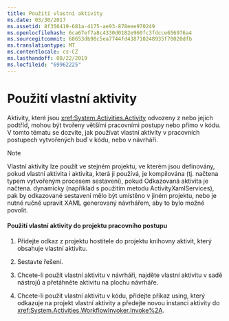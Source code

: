 ```yaml
---
title: Použití vlastní aktivity
ms.date: 03/30/2017
ms.assetid: 8f356419-681a-4175-ae93-878eee970249
ms.openlocfilehash: 6ca67ef7a8c4330d0182e960fc3fdcce656976a4
ms.sourcegitcommit: 68653db98c5ea7744fd438710248935f70020dfb
ms.translationtype: MT
ms.contentlocale: cs-CZ
ms.lasthandoff: 08/22/2019
ms.locfileid: "69962225"
---
```

# <a name="using-a-custom-activity"></a>Použití vlastní aktivity
Aktivity, které jsou <xref:System.Activities.Activity> odvozeny z nebo jejich podtříd, mohou být tvořeny většími pracovními postupy nebo přímo v kódu. V tomto tématu se dozvíte, jak používat vlastní aktivity v pracovních postupech vytvořených buď v kódu, nebo v návrháři.  
  
> [!NOTE]
> Vlastní aktivity lze použít ve stejném projektu, ve kterém jsou definovány, pokud vlastní aktivita i aktivita, která ji používá, je kompilována (tj. načtena typem vytvořeným procesem sestavení), pokud Odkazovaná aktivita je načtena. dynamicky (například s použitím metodu ActivityXamlServices), pak by odkazované sestavení mělo být umístěno v jiném projektu, nebo je nutné ručně upravit XAML generovaný návrhářem, aby to bylo možné povolit.  
  
#### <a name="using-a-custom-activity-to-a-workflow-project"></a>Použití vlastní aktivity do projektu pracovního postupu  
  
1. Přidejte odkaz z projektu hostitele do projektu knihovny aktivit, který obsahuje vlastní aktivitu.  
  
2. Sestavte řešení.  
  
3. Chcete-li použít vlastní aktivitu v návrháři, najděte vlastní aktivitu v sadě nástrojů a přetáhněte aktivitu na plochu návrháře.  
  
4. Chcete-li použít vlastní aktivitu v kódu, přidejte příkaz using, který odkazuje na projekt vlastní aktivity a předejte novou instanci aktivity do <xref:System.Activities.WorkflowInvoker.Invoke%2A>.
